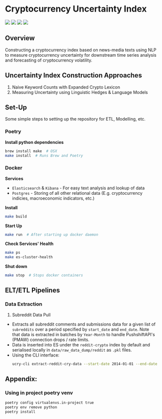 # Cryptocurrency Uncertainty Index

![](https://img.shields.io/badge/python-3.8.12-blue) ![](https://img.shields.io/badge/code--style-black-lightgrey) ![](https://img.shields.io/github/commit-activity/m/ChristopherLiew/Crypto-Uncertainty-Index?color=green) ![](https://img.shields.io/github/issues/ChristopherLiew/Crypto-Uncertainty-Index?color=red&style=plastic) 

## Overview
Constructing a cryptocurrency index based on news-media texts using NLP to measure cryptocurrency uncertainty for downstream time series analysis 
and forecasting of cryptocurrency volatility.

## Uncertainty Index Construction Approaches
1. Naive Keyword Counts with Expanded Crypto Lexicon
2. Measuring Uncertainty using Linguistic Hedges & Language Models

## Set-Up
Some simple steps to setting up the repository for ETL, Modelling, etc.

### Poetry
**Install python dependencies**
```zsh
brew install make  # OSX
make install  # Runs Brew and Poetry
```

### Docker
**Services**
* ```Elasticsearch``` & ```Kibana``` - For easy text analysis and lookup of data
* ```Postgres``` - Storing of all other relational data (E.g. cryptocurrency indicies, macroeconomic indicators, etc.)

**Install**
```zsh
make build
```
**Start Up**
```zsh
make run  # After starting up docker daemon
```
**Check Services' Health**
```zsh
make ps
make es-cluster-health
```
**Shut down**
```zsh
make stop  # Stops docker containers
```

## ELT/ETL Pipelines
### Data Extraction
1. Subreddit Data Pull
* Extracts all subreddit comments and submissions data for a given list of ```subreddits``` over a period specified by ```start_date``` and ```end_date```. Note that data is extracted in batches by ```Year-Month``` to handle PushshiftAPI's (PMAW) connection drops / rate limits.
* Data is inserted into ES under the ```reddit-crypto``` index by default and serialised locally in ```data/raw_data_dump/reddit``` as ```.pkl``` files.
* Using the CLI interface:
  ```zsh
  ucry-cli extract-reddit-cry-data --start-date 2014-01-01 --end-date 2021-12-31 ethereum ethtrader bitcoin ...
  ```

## Appendix:
### Using in project poetry venv
```zsh
poetry config virtualenvs.in-project true
poetry env remove python
poetry install
```

